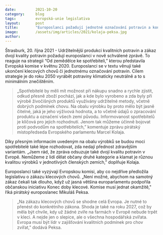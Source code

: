 ```yaml
---
date:         2021-10-20
category:     blog
tags:         evropská-unie legislativa
layout:       post
title:        "Europoslanci požadují jednotné označování potravin a konec klecových chovů"
image:        /assets/img/articles/2021/kolaja-peksa.jpg
author:       
---
```


Štrasburk, 20. října 2021 - Udržitelnější produkci kvalitních potravin a zákaz dvojí kvality potravin požadují europoslanci v nově schválené zprávě. To reaguje na strategii “Od zemědělce ke spotřebiteli,” kterou představila Evropská komise v květnu 2020. Europoslanci se v textu věnují také ukončení klecových chovů či jednotnému označování potravin. Cílem strategie je do roku 2050 vyrábět potraviny klimaticky neutrálně a to s minimálním znečištěním.  

> „Spotřebitelé by měli mít možnost při nákupu snadno a rychle zjistit, odkud přesně zboží pochází, jak a kde bylo vyrobeno a zda byly při výrobě živočišných produktů využívány udržitelné metody, včetně dobrých podmínek chovu. Na obalu výrobku by proto mělo být jasně čitelné, jaká je jeho výživová hodnota, a to včetně údajů o zpracování produktu a označení všech zemí původu. Informovanost spotřebitelů je klíčová pro jejich rozhodnutí. Jenom tak můžeme účinně bojovat proti podvodům na spotřebitelích,” komentuje zprávu  pirátský místopředseda Evropského parlamentu Marcel Kolaja.

Díky přesným informacím uvedeným na obalu výrobků se budou moci spotřebitelé také lépe rozhodovat, zda nedají přednost zdravějším variantám. „Jsem rád, že zpráva odsuzuje také dvojí kvalitu potravin v Evropě. Nemůžeme z lidí dělat občany druhé kategorie a klamat je různou kvalitou výrobků v jednotlivých členských zemích,” doplňuje Kolaja.

Europoslanci také vyzývají Evropskou komisi, aby co nejdříve předložila legislativu o zákazu klecových chovů. „Není možné, abychom na samotný zákaz čekali tak dlouho, když už jasná většina europarlamentu podpořila občanskou iniciativu Konec doby klecové. Komise musí jednat okamžitě," říká pirátský europoslanec Mikuláš Peksa.

> „Na zákazu klecových chovů se shodne celá Evropa. Je nutné to přenést do konkrétního zákona. Shoda je také na roku 2027, což by měla být chvíle, kdy už žádné zvíře na farmách v Evropě nebude trpět v kleci. A nejde jen o slepice, ale o všechna hospodářská zvířata. Evropa musí být lídr v zajišťování kvalitních podmínek pro chov zvířat," dodává Peksa.
